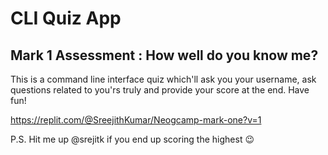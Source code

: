 # CLI Quiz App
## Mark 1 Assessment : How well do you know me?

This is a command line interface quiz which'll ask you your username, ask questions related to you'rs truly and provide your score at the end.
Have fun!

https://replit.com/@SreejithKumar/Neogcamp-mark-one?v=1

P.S. Hit me up @srejitk if you end up scoring the highest 😉
